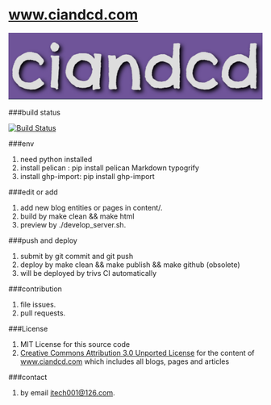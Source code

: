 # www.ciandcd.com

![logo](ciandcd.png)  

###build status

[![Build Status](https://travis-ci.org/ciandcd/ciandcd-web.svg?branch=master)](https://travis-ci.org/ciandcd/ciandcd-web/)

###env
1. need python installed
1. install pelican : pip install pelican Markdown typogrify
1. install ghp-import: pip install ghp-import

###edit or add
1. add new blog entities or pages in content/.
1. build by make clean && make html
1. preview by ./develop_server.sh.

###push and deploy
1. submit by git commit and git push
1. deploy by make clean && make publish && make github (obsolete)
1. will be deployed by trivs CI automatically

###contribution
1. file issues.
1. pull requests.

###License
1. MIT License for this source code
1. [Creative Commons Attribution 3.0 Unported License](http://creativecommons.org/licenses/by/3.0/) for the content of www.ciandcd.com which includes all blogs, pages and articles 

###contact
1. by email itech001@126.com.  


